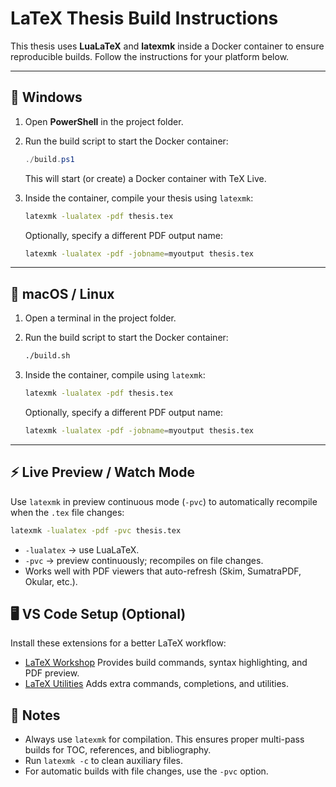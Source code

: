 # LaTeX Thesis Build Instructions

This thesis uses **LuaLaTeX** and **latexmk** inside a Docker container to ensure reproducible builds. Follow the instructions for your platform below.

---

## 🚀 Windows

1. Open **PowerShell** in the project folder.
2. Run the build script to start the Docker container:

   ```powershell
   ./build.ps1
   ```

   This will start (or create) a Docker container with TeX Live.
3. Inside the container, compile your thesis using `latexmk`:

   ```bash
   latexmk -lualatex -pdf thesis.tex
   ```

   Optionally, specify a different PDF output name:

   ```bash
   latexmk -lualatex -pdf -jobname=myoutput thesis.tex
   ```

---

## 🍎 macOS / Linux

1. Open a terminal in the project folder.
2. Run the build script to start the Docker container:

   ```bash
   ./build.sh
   ```
3. Inside the container, compile using `latexmk`:

   ```bash
   latexmk -lualatex -pdf thesis.tex
   ```

   Optionally, specify a different PDF output name:

   ```bash
   latexmk -lualatex -pdf -jobname=myoutput thesis.tex
   ```
---
## ⚡ Live Preview / Watch Mode

Use `latexmk` in preview continuous mode (`-pvc`) to automatically recompile when the `.tex` file changes:

```bash
latexmk -lualatex -pdf -pvc thesis.tex
```

* `-lualatex` → use LuaLaTeX.
* `-pvc` → preview continuously; recompiles on file changes.
* Works well with PDF viewers that auto-refresh (Skim, SumatraPDF, Okular, etc.).

## 🖥 VS Code Setup (Optional)

Install these extensions for a better LaTeX workflow:

* [LaTeX Workshop](https://marketplace.visualstudio.com/items?itemName=James-Yu.latex-workshop)
  Provides build commands, syntax highlighting, and PDF preview.
* [LaTeX Utilities](https://marketplace.visualstudio.com/items?itemName=tecosaur.latex-utilities)
  Adds extra commands, completions, and utilities.

## 📄 Notes

* Always use `latexmk` for compilation. This ensures proper multi-pass builds for TOC, references, and bibliography.
* Run `latexmk -c` to clean auxiliary files.
* For automatic builds with file changes, use the `-pvc` option.
